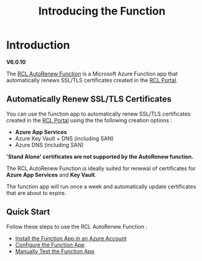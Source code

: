 ﻿---
title: Introducing the Function
description: Using the RCL AutoRenew Function to renew SSL/TLS certificates created in the RCL portal
parent: AutoRenew Function
nav_order: 1
---

# Introduction
**V6.0.10**

The [RCL AutoRenew Function](../autorenew/autorenew.md) is a Microsoft Azure Function app that automatically renews SSL/TLS certificates created in the [RCL Portal](../portal/portal.md).

## Automatically Renew SSL/TLS Certificates

You can use the function app to automatically renew SSL/TLS certificates created in the [RCL Portal](../autorenew/autorenew.md) using the the following creation options :

- **Azure App Services** 
- Azure Key Vault + DNS (including SAN)
- Azure DNS (including SAN)

**'Stand Alone' certificates are not supported by the AutoRenew function.**

The RCL AutoRenew Function is ideally suited for renewal of certificates for **Azure App Services** and **Key Vault**. 

The function app will run once a week and automatically update certificates that are about to expire.

## Quick Start

Follow these steps to use the RCL AutoRenew Function :

- [Install the Function App in an Azure Account](./installation)
- [Configure the Function App](./configure)
- [Manually Test the Function App](./test)

